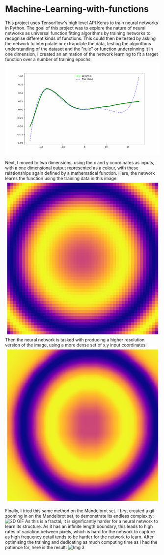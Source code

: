 # Machine-Learning-with-functions
This project uses Tensorflow's high level API Keras to train neural networks in Python.
The goal of this project was to explore the nature of neural networks as universal function fitting algorithms by training networks to recognise different kinds of functions. 
This could then be tested by asking the network to interpolate or extrapolate the data, testing the algorithms understanding of the dataset and the "rule" or function underpinning it
In one dimension, I created an animation of the network learning to fit a target function over a number of training epochs:
![1D GIF](NN_Learning1D.gif)

Next, I moved to two dimensions, using the x and y coordinates as inputs, with a one dimensional output represented as a colour, with these relationships again defined by a mathematical function.
Here, the network learns the function using the training data in this image:
![Img 1](Target_Image.png)
Then the neural network is tasked with producing a higher resolution version of the image, using a more dense set of x,y input coordinates:
![Img 2](AI_Upscaled_Image.png)

Finally, I tried this same method on the Mandelbrot set. I first created a gif zooming in on the Mandelbrot set, to demonstrate its endless complexity:
![2D GIF](Mandelbrot.gif)
As this is a fractal, it is significantly harder for a neural network to learn its structure.
As it has an infinite length boundary, this leads to high rates of variation between pixels, which is hard for the network to capture as high frequency detail tends to be harder for the network to learn.
After optimising the training and dedicating as much computing time as I had the patience for, here is the result:
![Img 3](Machine_Learning_Mandelbrot_Set.png)
